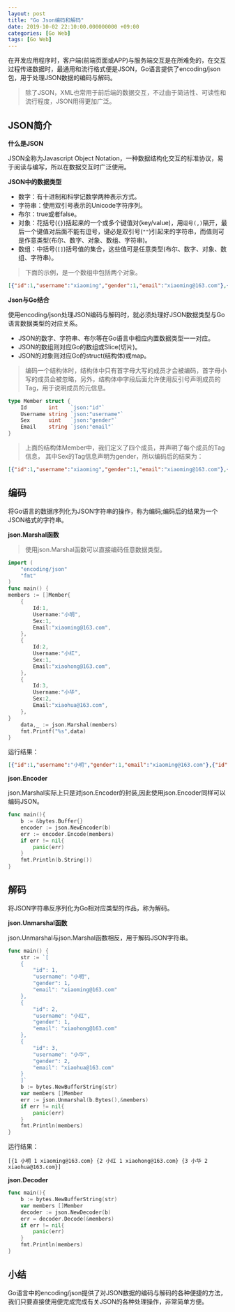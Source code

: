 ```yaml
---
layout: post
title: "Go Json编码和解码"
date: 2019-10-02 22:10:00.000000000 +09:00
categories: [Go Web]
tags: [Go Web]
---
```


在开发应用程序时，客户端(前端页面或APP)与服务端交互是在所难免的，在交互过程传递数据时，最通用和流行格式便是JSON，Go语言提供了encoding/json包，用于处理JSON数据的编码与解码。

> 除了JSON，XML也常用于前后端的数据交互，不过由于简洁性、可读性和流行程度，JSON用得更加广泛。

## JSON简介

**什么是JSON**

JSON全称为Javascript Object Notation，一种数据结构化交互的标准协议，易于阅读与编写，所以在数据交互时广泛使用。

**JSON中的数据类型**

- 数字：有十进制和科学记数学两种表示方式。
- 字符串：使用双引号表示的Unicode字符序列。
- 布尔：true或者false。
- 对象：花括号(`{}`)括起来的一个或多个键值对(key/value)，用`逗号(,)`隔开，最后一个键值对后面不能有逗号，键必是双引号(`""`)引起来的字符串，而值则可是作意类型(布尔、数字、对象、数组、字符串)。
- 数组：中括号(`[]`)括号值的集合，这些值可是任意类型(布尔、数字、对象、数组、字符串)。

> 下面的示例，是一个数组中包括两个对象。

```json
[{"id":1,"username":"xiaoming","gender":1,"email":"xiaoming@163.com"},{"id":2,"username":"xiaohong","gender":2,"email":"xiaohong@163.com"}]
```

**Json与Go结合**

使用encoding/json处理JSON编码与解码时，就必须处理好JSON数据类型与Go语言数据类型的对应关系。

- JSON的数字、字符串、布尔等在Go语言中相应内置数据类型一一对应。
- JSON的数组则对应Go的数组或Slice(切片)。
- JSON的对象则对应Go的struct(结构体)或map。

> 编码一个结构体时，结构体中只有首字母大写的成员才会被编码，首字母小写的成员会被忽略，另外，结构体中字段后面允许使用反引号声明成员的Tag，用于说明成员的元信息。

```go
type Member struct {
    Id       int    `json:"id"`
    Username string `json:"username"`
    Sex      uint   `json:"gender"`
    Email    string `json:"email"`
}
```

> 上面的结构体Member中，我们定义了四个成员，并声明了每个成员的Tag信息， 其中Sex的Tag信息声明为gender，所以编码后的结果为：

```json
[{"id":1,"username":"xiaoming","gender":1,"email":"xiaoming@163.com"},{"id":2,"username":"xiaohong","gender":2,"email":"xiaohong@163.com"}]
```

## 编码

将Go语言的数据序列化为JSON字符串的操作，称为编码;编码后的结果为一个JSON格式的字符串。

**json.Marshal函数**

> 使用json.Marshal函数可以直接编码任意数据类型。

```go
import (
    "encoding/json"
    "fmt"
)
func main() {
members := []Member{
    {
        Id:1,
        Username:"小明",
        Sex:1,
        Email:"xiaoming@163.com",
    },
    {
        Id:2,
        Username:"小红",
        Sex:1,
        Email:"xiaohong@163.com",
    },
    {
        Id:3,
        Username:"小华",
        Sex:2,
        Email:"xiaohua@163.com",
    },
}
    data,_ := json.Marshal(members)
    fmt.Printf("%s",data)
}
```

运行结果：

```json
[{"id":1,"username":"小明","gender":1,"email":"xiaoming@163.com"},{"id":2,"username":"小红","gender":1,"email":"xiaohong@163.com"},{"id":3,"username":"小华","gender":2,"email":"xiaohua@163.com"}]
```

**json.Encoder**

json.Marshal实际上只是对json.Encoder的封装,因此使用json.Encoder同样可以编码JSON。

```go
func main(){
    b := &bytes.Buffer{}
    encoder := json.NewEncoder(b)
    err := encoder.Encode(members)
    if err != nil{
	    panic(err)
    }
    fmt.Println(b.String())
}
```

## 解码

将JSON字符串反序列化为Go相对应类型的作品，称为解码。

**json.Unmarshal函数**

json.Unmarshal与json.Marshal函数相反，用于解码JSON字符串。

```go
func main() {
    str := `[
    {
        "id": 1,
        "username": "小明",
        "gender": 1,
        "email": "xiaoming@163.com"
    },
    {
        "id": 2,
        "username": "小红",
        "gender": 1,
        "email": "xiaohong@163.com"
    },
    {
        "id": 3,
        "username": "小华",
        "gender": 2,
        "email": "xiaohua@163.com"
    }
    ]`
    b := bytes.NewBufferString(str)
    var members []Member
    err := json.Unmarshal(b.Bytes(),&members)
    if err != nil{
        panic(err)
    }
    fmt.Println(members)
}
```

运行结果：

```
[{1 小明 1 xiaoming@163.com} {2 小红 1 xiaohong@163.com} {3 小华 2 xiaohua@163.com}]
```

**json.Decoder**

```go
func main(){
    b := bytes.NewBufferString(str)
    var members []Member
	decoder := json.NewDecoder(b)
	err = decoder.Decode(&members)
	if err != nil{
		panic(err)
	}
	fmt.Println(members)
}
```

## 小结

Go语言中的encoding/json提供了对JSON数据的编码与解码的各种便捷的方法，我们只要直接使用便完成完成有关JSON的各种处理操作，非常简单方便。